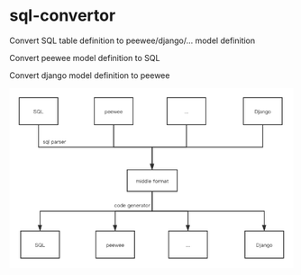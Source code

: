 # sql-convertor

Convert SQL table definition to peewee/django/... model definition

Convert peewee model definition to SQL

Convert django model definition to peewee

![convertor](./convertor.png)

